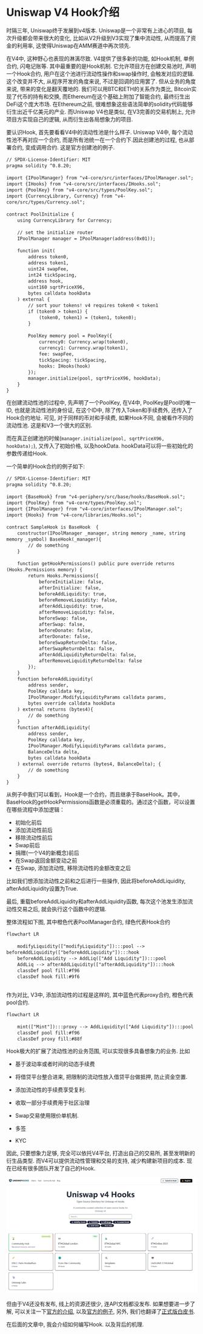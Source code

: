 # Uniswap V4 Hook介绍

时隔三年, Uniswap终于发展到v4版本. Uniswap是一个非常有上进心的项目, 每次升级都会带来很大的变化, 比如从V2升级到V3实现了集中流动性, 从而提高了资金的利用率, 这使得Uniswap在AMM赛道中再次领先.

在V4中, 这种野心也表现的淋漓尽致. V4提供了很多新的功能, 如Hook机制, 单例合约, 闪电记账等. 其中最重要的是Hook机制. 它允许项目方在创建交易池时, 声明一个Hook合约, 用户在这个池进行流动性操作和swap操作时, 会触发对应的逻辑. 这个改变并不大, 从程序开发的角度来说, 不过是回调的应用罢了. 但从业务的角度来说, 带来的变化是翻天覆地的. 我们可以用BTC和ETH的关系作为类比, Bitcoin实现了代币的持有和交换, 而Ethereum在这个基础上附加了智能合约, 最终衍生出DeFi这个庞大市场. 在Ethereum之前, 很难想象这些语法简单的solidity代码能够衍生出近千亿美元的产业. 而Uniswap V4也是类似, 在V3完善的交易机制上, 允许项目方实现自己的逻辑, 从而衍生出各局想象力的项目. 

要认识Hook, 首先要看看V4中的流动性池是什么样子. Uniswap V4中, 每个流动性池不再对应一个合约, 而是所有池统一在一个合约下.因此创建池的过程, 也从部署合约, 变成调用合约. 这是官方创建池的例子. 

```solidity
// SPDX-License-Identifier: MIT
pragma solidity ^0.8.20;

import {IPoolManager} from "v4-core/src/interfaces/IPoolManager.sol";
import {IHooks} from "v4-core/src/interfaces/IHooks.sol";
import {PoolKey} from "v4-core/src/types/PoolKey.sol";
import {CurrencyLibrary, Currency} from "v4-core/src/types/Currency.sol";

contract PoolInitialize {
    using CurrencyLibrary for Currency;

    // set the initialize router
    IPoolManager manager = IPoolManager(address(0x01));

    function init(
        address token0,
        address token1,
        uint24 swapFee,
        int24 tickSpacing,
        address hook,
        uint160 sqrtPriceX96,
        bytes calldata hookData
    ) external {
        // sort your tokens! v4 requires token0 < token1
        if (token0 > token1) {
            (token0, token1) = (token1, token0);
        }

        PoolKey memory pool = PoolKey({
            currency0: Currency.wrap(token0),
            currency1: Currency.wrap(token1),
            fee: swapFee,
            tickSpacing: tickSpacing,
            hooks: IHooks(hook)
        });
        manager.initialize(pool, sqrtPriceX96, hookData);
    }
}
```

在创建流动性池的过程中, 先声明了一个PoolKey, 在V4中, PoolKey是Pool的唯一ID, 也就是流动性池的身份证, 在这个ID中, 除了传入Token和手续费外, 还传入了Hook合约地址. 可见, 对于同样的币对和手续费, 如果Hook不同, 会被看作不同的流动性池. 这是和V3一个很大的区别. 

而在真正创建池的时候(```manager.initialize(pool, sqrtPriceX96, hookData);```), 又传入了初始价格, 以及hookData. hookData可以将一些初始化的参数传递给Hook. 

一个简单的Hook合约的例子如下: 

```solidity
// SPDX-License-Identifier: MIT
pragma solidity ^0.8.20;

import {BaseHook} from "v4-periphery/src/base/hooks/BaseHook.sol";
import {PoolKey} from "v4-core/types/PoolKey.sol";
import {IPoolManager} from "v4-core/interfaces/IPoolManager.sol";
import {Hooks} from "v4-core/libraries/Hooks.sol";

contract SampleHook is BaseHook  {
    constructor(IPoolManager _manager, string memory _name, string memory _symbol) BaseHook(_manager){
		// do something
    }

    function getHookPermissions() public pure override returns (Hooks.Permissions memory) {
        return Hooks.Permissions({
            beforeInitialize: false,
            afterInitialize: false,
            beforeAddLiquidity: true,
            beforeRemoveLiquidity: false,
            afterAddLiquidity: true,
            afterRemoveLiquidity: false,
            beforeSwap: false,
            afterSwap: false,
            beforeDonate: false,
            afterDonate: false,
            beforeSwapReturnDelta: false,
            afterSwapReturnDelta: false,
            afterAddLiquidityReturnDelta: false,
            afterRemoveLiquidityReturnDelta: false
        });
    }
    function beforeAddLiquidity(
        address sender,
        PoolKey calldata key,
        IPoolManager.ModifyLiquidityParams calldata params,
        bytes override calldata hookData
    ) external returns (bytes4){
    	// do something
    }
    function afterAddLiquidity(
        address sender,
        PoolKey calldata key,
        IPoolManager.ModifyLiquidityParams calldata params,
        BalanceDelta delta,
        bytes calldata hookData
    ) external override returns (bytes4, BalanceDelta); {
		// do something
    }
}
```

从例子中我们可以看到，Hook是一个合约，而且继承于BaseHook。其中，BaseHook的getHookPermissions函数是必须重载的。通过这个函数，可以设置在哪些流程中添加逻辑：

* 初始化前后
* 添加流动性前后
* 移除流动性前后
* Swap前后
* 捐赠(一个V4的新概念)前后
* 在Swap返回金额变动之前
* 在Swap, 添加流动性, 移除流动性的金额改变之后

比如我们想添加流动性之前和之后进行一些操作, 因此将beforeAddLiquidity, afterAddLiquidity设置为True.

最后, 重载beforeAddLiquidity和afterAddLiquidity函数, 每次这个池发生添加流动性交易之后, 就会执行这个函数中的逻辑. 

整体流程如下图, 其中橙色代表PoolManager合约, 绿色代表Hook合约

```mermaid
flowchart LR
    
    modifyLiquidity(["modifyLiquidity"]):::pool --> beforeAddLiquidity(["beforeAddLiquidity"]):::hook
    beforeAddLiquidity --> AddLiq(["Add Liquidity"]):::pool
    AddLiq --> afterAddLiquidity(["afterAddLiquidity"]):::hook
    classDef pool fill:#f96
    classDef hook fill:#9f6


```
作为对比, V3中, 添加流动性的过程是这样的, 其中蓝色代表proxy合约, 橙色代表pool合约.

```mermaid
flowchart LR
    
    mint(["Mint"]):::proxy --> AddLiquidity(["Add Liquidity"]):::pool
    classDef pool fill:#f96
    classDef proxy fill:#88f
```
Hook极大的扩展了流动性池的业务范围, 可以实现很多具备想象力的业务. 比如

* 基于波动率或者时间的动态手续费

* 将借贷平台整合进来, 把限制的流动性放入借贷平台做抵押, 防止资金空置.

* 添加流动性的手续费享受复利. 

* 收取一部分手续费用于社区治理

* Swap交易使用限价单机制.

* 多签

* KYC

  

因此, 只要想象力足够, 完全可以依托V4平台, 打造出自己的交易所, 甚至发明新的衍生品类型. 而V4可以提供流动性管理和交易的支持, 减少构建新项目的成本. 现在已经有很多团队开发了自己的Hook.  

![uniswaphooks.com](1_介绍_图1.png)

但由于V4还没有发布, 线上的资源还很少, 连API文档都没发布. 如果想要进一步了解, 可以关注一下[官方的介绍](https://docs.uniswap.org/contracts/v4/overview), 以及[官方的例子](https://www.v4-by-example.org/), 另外, 我们也翻译了[正式版白皮书](https://mp.weixin.qq.com/s/YbEgKI0z12JLLP1EdXxCEA).

在后面的文章中, 我会介绍如何编写Hook. 以及背后的机理.

